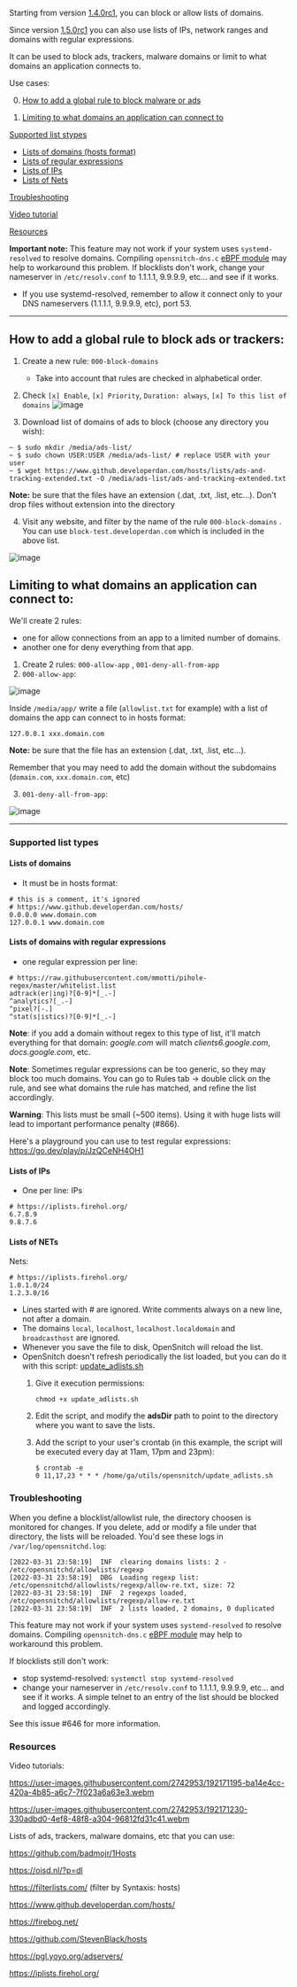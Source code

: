 Starting from version [1.4.0rc1](https://github.com/evilsocket/opensnitch/releases/tag/v1.4.0-rc.1), you can block or allow lists of domains.

Since version [1.5.0rc1](https://github.com/evilsocket/opensnitch/releases/tag/v1.5.0-rc.1) you can also use lists of IPs, network ranges and domains with regular expressions.

It can be used to block ads, trackers, malware domains or limit to what domains an application connects to.

Use cases:

0. [How to add a global rule to block malware or ads](#how-to-add-a-global-rule-to-block-ads-or-trackers)

1. [Limiting to what domains an application can connect to](#limiting-to-what-domains-an-application-can-connect-to)


[Supported list stypes](#supported-list-types)
 * [Lists of domains (hosts format)](#lists-of-domains)
 * [Lists of regular expressions](#lists-of-domains-with-regular-expressions)
 * [Lists of IPs](#lists-of-ips)
 * [Lists of Nets](#lists-of-nets)

[Troubleshooting](#troubleshooting)

[Video tutorial](#resources)

[Resources](#resources)

**Important note:** This feature may not work if your system uses `systemd-resolved` to resolve domains. Compiling `opensnitch-dns.c` [eBPF module](https://github.com/evilsocket/opensnitch/tree/master/ebpf_prog) may help to workaround this problem. If blocklists don't work, change your nameserver in `/etc/resolv.conf` to 1.1.1.1, 9.9.9.9, etc... and see if it works.

  - If you use systemd-resolved, remember to allow it connect only to your DNS nameservers (1.1.1.1, 9.9.9.9, etc), port 53.

---

How to add a global rule to block ads or trackers:
---

1. Create a new rule: `000-block-domains`
   - Take into account that rules are checked in alphabetical order.

2. Check `[x] Enable`, `[x] Priority`, `Duration: always`, `[x] To this list of domains`
![image](https://user-images.githubusercontent.com/2742953/115916860-addcf500-a475-11eb-86f4-af2c645aa2ba.png)


3. Download list of domains of ads to block (choose any directory you wish):
```
~ $ sudo mkdir /media/ads-list/
~ $ sudo chown USER:USER /media/ads-list/ # replace USER with your user
~ $ wget https://www.github.developerdan.com/hosts/lists/ads-and-tracking-extended.txt -O /media/ads-list/ads-and-tracking-extended.txt
```

**Note:** be sure that the files have an extension (.dat, .txt, .list, etc...). Don't drop files without extension into the directory

4. Visit any website, and filter by the name of the rule `000-block-domains` . You can use `block-test.developerdan.com` which is included in the above list.

![image](https://user-images.githubusercontent.com/2742953/115919049-981cff00-a478-11eb-9201-360463302399.png)



Limiting to what domains an application can connect to:
---

We'll create 2 rules: 
- one for allow connections from an app to a limited number of domains.
- another one for deny everything from that app.

1. Create 2 rules: `000-allow-app` , `001-deny-all-from-app`
2. `000-allow-app`:

![image](https://user-images.githubusercontent.com/2742953/121044328-c1d67f00-c7b5-11eb-84c6-14e3abfc94a6.png)

Inside `/media/app/` write a file (`allowlist.txt` for example) with a list of domains the app can connect to in hosts format:

```
127.0.0.1 xxx.domain.com
```

**Note:** be sure that the file has an extension (.dat, .txt, .list, etc...).

Remember that you may need to add the domain without the subdomains (`domain.com`, `xxx.domain.com`, etc)

3. `001-deny-all-from-app`:

![image](https://user-images.githubusercontent.com/2742953/121048055-b9cb0f00-c7b6-11eb-9b0e-bb59091fb123.png)

---

### Supported list types

#### Lists of domains
- It must be in hosts format:
```
# this is a comment, it's ignored
# https://www.github.developerdan.com/hosts/
0.0.0.0 www.domain.com
127.0.0.1 www.domain.com
```


#### Lists of domains with regular expressions
- one regular expression per line:
```
# https://raw.githubusercontent.com/mmotti/pihole-regex/master/whitelist.list
adtrack(er|ing)?[0-9]*[_.-]
^analytics?[_.-]
^pixel?[-.]
^stat(s|istics)?[0-9]*[_.-]
```

**Note**: if you add a domain without regex to this type of list, it'll match everything for that domain: _google.com_ will match _clients6.google.com_, _docs.google.com_, etc.

**Note**: Sometimes regular expressions can be too generic, so they may block too much domains. You can go to Rules tab -> double click on the rule, and see what domains the rule has matched, and refine the list accordingly.

**Warning**: This lists must be small (~500 items). Using it with huge lists will lead to important performance penalty (#866).

Here's a playground you can use to test regular expressions: https://go.dev/play/p/JzQCeNH4OH1

#### Lists of IPs
- One per line:
IPs
```
# https://iplists.firehol.org/
6.7.8.9
9.8.7.6
```

#### Lists of NETs
Nets:
```
# https://iplists.firehol.org/
1.0.1.0/24
1.2.3.0/16
```


- Lines started with # are ignored. Write comments always on a new line, not after a domain.
- The domains `local`, `localhost`, `localhost.localdomain` and `broadcasthost` are ignored.
- Whenever you save the file to disk, OpenSnitch will reload the list.
- OpenSnitch doesn't refresh periodically the list loaded, but you can do it with this script: [update_adlists.sh](https://raw.githubusercontent.com/evilsocket/opensnitch/master/utils/scripts/ads/update_adlists.sh)
  1. Give it execution permissions:
  
     `chmod +x update_adlists.sh`
  2. Edit the script, and modify the **adsDir** path to point to the directory where you want to save the lists.
  3. Add the script to your user's crontab (in this example, the script will be executed every day at 11am, 17pm and 23pm):
     ```
     $ crontab -e
     0 11,17,23 * * * /home/ga/utils/opensnitch/update_adlists.sh
     ```

### Troubleshooting

When you define a blocklist/allowlist rule, the directory choosen is monitored for changes. If you delete, add or modify a file under that directory, the lists will be reloaded. You'd see these logs in `/var/log/opensnitchd.log`:

```
[2022-03-31 23:58:19]  INF  clearing domains lists: 2 - /etc/opensnitchd/allowlists/regexp
[2022-03-31 23:58:19]  DBG  Loading regexp list: /etc/opensnitchd/allowlists/regexp/allow-re.txt, size: 72
[2022-03-31 23:58:19]  INF  2 regexps loaded, /etc/opensnitchd/allowlists/regexp/allow-re.txt
[2022-03-31 23:58:19]  INF  2 lists loaded, 2 domains, 0 duplicated
```


This feature may not work if your system uses `systemd-resolved` to resolve domains. Compiling `opensnitch-dns.c` [eBPF module](https://github.com/evilsocket/opensnitch/tree/master/ebpf_prog) may help to workaround this problem. 

If blocklists still don't work:
- stop systemd-resolved: `systemctl stop systemd-resolved`
- change your nameserver in `/etc/resolv.conf` to 1.1.1.1, 9.9.9.9, etc... and see if it works. A simple telnet to an entry of the list should be blocked and logged accordingly.


See this issue #646 for more information.

### Resources

Video tutorials:

https://user-images.githubusercontent.com/2742953/192171195-ba14e4cc-420a-4b85-a6c7-7f023a6a63e3.webm

https://user-images.githubusercontent.com/2742953/192171230-330adbd0-4ef8-48f8-a304-96812fd31c41.webm

Lists of ads, trackers, malware domains, etc that you can use:

https://github.com/badmojr/1Hosts

https://oisd.nl/?p=dl

https://filterlists.com/ (filter by Syntaxis: hosts)

https://www.github.developerdan.com/hosts/

https://firebog.net/

https://github.com/StevenBlack/hosts

https://pgl.yoyo.org/adservers/

https://iplists.firehol.org/

